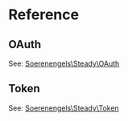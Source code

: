 # Reference

## OAuth

See: [Soerenengels\Steady\OAuth](https://github.com/soerenengels/kirby-steady/blob/main/classes/Steady/OAuth.php)

## Token

See: [Soerenengels\Steady\Token](https://github.com/soerenengels/kirby-steady/blob/main/classes/Steady/Token.php)
